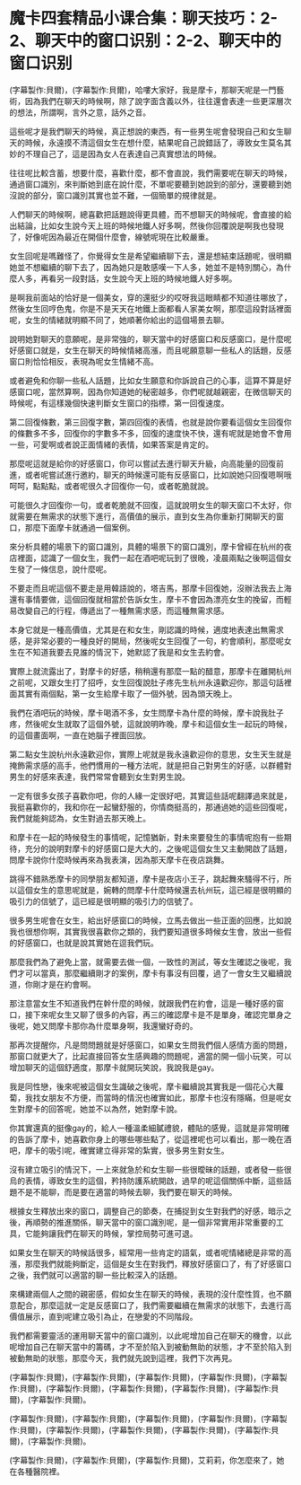 # 魔卡四套精品小课合集：聊天技巧：2-2、聊天中的窗口识别：2-2、聊天中的窗口识别

(字幕製作:貝爾)，(字幕製作:貝爾)，哈嘍大家好，我是摩卡，那聊天呢是一門藝術，因為我們在聊天的時候啊，除了說字面含義以外，往往還會表達一些更深層次的想法，所謂啊，言外之意，話外之音。

這些呢才是我們聊天的時候，真正想說的東西，有一些男生呢會發現自己和女生聊天的時候，永遠摸不清這個女生在想什麼，結果呢自己說錯話了，導致女生莫名其妙的不理自己了，這是因為女人在表達自己真實想法的時候。

往往呢比較含蓄，想要什麼，喜歡什麼，都不會直說，我們需要呢在聊天的時候，通過窗口識別，來判斷她到底在說什麼，不單呢要聽到她說到的部分，還要聽到她沒說的部分，窗口識別其實也並不難，一個簡單的規律就是。

人們聊天的時候啊，總喜歡把話題說得更具體，而不想聊天的時候呢，會直接的給出結論，比如女生說今天上班的時候地鐵人好多啊，然後你回覆說是啊我也發現了，好像呢因為最近在開個什麼會，線號呢現在比較嚴重。

女生回呢是嗎難怪了，你覺得女生是希望繼續聊下去，還是想結束話題呢，很明顯她並不想繼續的聊下去了，因為她只是敢感嘆一下人多，她並不是特別關心，為什麼人多，再看另一段對話，女生說今天上班的時候地鐵人好多啊。

是啊我前面站的恰好是一個美女，穿的還挺少的哎呀我這眼睛都不知道往哪放了，然後女生回哼色鬼，你是不是天天在地鐵上面都看人家美女啊，那麼這段對話裡面呢，女生的情緒就明顯不同了，她順著你給出的這個場景去聊。

說明她對聊天的意願呢，是非常強的，聊天當中的好感窗口和反感窗口，是什麼呢好感窗口就是，女生在聊天的時候情緒高漲，而且呢願意聊一些私人的話題，反感窗口則恰恰相反，表現為呢女生情緒不高。

或者避免和你聊一些私人話題，比如女生願意和你訴說自己的心事，這算不算是好感窗口呢，當然算啊，因為你知道她的秘密越多，你們呢就越親密，在微信聊天的時候呢，有這樣幾個快速判斷女生窗口的指標，第一回復速度。

第二回復條數，第三回復字數，第四回復的表情，也就是說你要看這個女生回復你的條數多不多，回復你的字數多不多，回復的速度快不快，還有呢就是她會不會用一些，可愛啊或者說正面情緒的表情，如果答案是肯定的。

那麼呢這就是給你的好感窗口，你可以嘗試去進行聊天升級，向高能量的回復前進，或者呢嘗試進行邀約，聊天的時候還可能有反感窗口，比如說她只回復嗯啊哦呵呵，點點點，或者呢很久才回復你一句，或者乾脆就說。

可能很久才回復你一句，或者乾脆就不回復，這就說明女生的聊天窗口不太好，你就需要在無需求的狀態下進行，高價值的展示，直到女生為你重新打開聊天的窗口，那麼下面摩卡就通過一個案例。

來分析具體的場景下的窗口識別，具體的場景下的窗口識別，摩卡曾經在杭州的夜店裡面，認識了一個女生，我們一起在酒吧呢玩到了很晚，凌晨兩點之後啊這個女生發了一條信息，說什麼呢。

不要走而且呢這個不要走是用韓語說的，塔吉馬，那摩卡回復她，沒辦法我去上海還有事情要做，這個回復就相當於告訴女生，摩卡不會因為漂亮女生的挽留，而輕易改變自己的行程，傳遞出了一種無需求感，而這種無需求感。

本身它就是一種高價值，尤其是在和女生，剛認識的時候，適度地表達出無需求感，是非常必要的一種良好的開局，然後呢女生回復了一句，約會順利，那麼呢女生在不知道我要去見誰的情況下，她默認了我是和女生去約會。

實際上就流露出了，對摩卡的好感，稍稍還有那麼一點的醋意，那摩卡在離開杭州之前呢，又跟女生打了招呼，女生回復說肚子疼先生杭州永遠歡迎你，那這句話裡面其實有兩個點，第一女生給摩卡取了一個外號，因為頭天晚上。

我們在酒吧玩的時候，摩卡喝酒不多，女生問摩卡為什麼的時候，摩卡說我肚子疼，然後呢女生就取了這個外號，這就說明昨晚，摩卡和這個女生一起玩的時候，的這個畫面啊，一直在她腦子裡面回放。

第二點女生說杭州永遠歡迎你，實際上呢就是我永遠歡迎你的意思，女生天生就是掩飾需求感的高手，他們慣用的一種方法呢，就是把自己對男生的好感，以群體對男生的好感來表達，我們常常會聽到女生對男生說。

一定有很多女孩子喜歡你吧，你的人緣一定很好吧，其實這些話呢翻譯過來就是，我挺喜歡你的，我和你在一起蠻舒服的，你情商挺高的，那通過她的這些回復呢，我們就能夠認為，女生對過去那天晚上。

和摩卡在一起的時候發生的事情呢，記憶猶新，對未來要發生的事情呢抱有一些期待，充分的說明對摩卡的好感窗口是大大的，之後呢這個女生又主動開啟了話題，問摩卡說你什麼時候再來為我表演，因為那天摩卡在夜店跳舞。

跳得不錯熟悉摩卡的同學朋友都知道，摩卡是夜店小王子，跳起舞來騷得不行，所以這個女生的意思呢就是，婉轉的問摩卡什麼時候還去杭州玩，這已經是很明顯的吸引力的信號了，這已經是很明顯的吸引力的信號了。

很多男生呢會在女生，給出好感窗口的時候，立馬去做出一些正面的回應，比如說我也很想你啊，其實我很喜歡你之類的，我們要知道很多時候女生會，放出一些假的好感窗口，也就是說其實她在逗我們玩。

那麼我們為了避免上當，就需要去做一個，一致性的測試，等女生確認之後呢，我們才可以當真，那麼繼續剛才的案例，摩卡有事沒有回覆，過了一會女生又繼續說道，你剛才是在約會啊。

那注意當女生不知道我們在幹什麼的時候，就跟我們在約會，這是一種好感的窗口，接下來呢女生又聊了很多的內容，再三的確認摩卡是不是單身，確認完單身之後呢，她又問摩卡那你為什麼單身啊，我還蠻好奇的。

那再次提醒你，凡是問問題就是好感窗口，如果女生問我們個人感情方面的問題，那窗口就更大了，比起直接回答女生感興趣的問題呢，適當的開一個小玩笑，可以增加聊天的這個舒適度，那摩卡就開玩笑說，我說我是gay。

我是同性戀，後來呢被這個女生識破之後呢，摩卡繼續說其實我是一個花心大蘿蔔，我找女朋友不方便，而當時的情況也確實如此，那摩卡也沒有隱瞞，但是呢女生對摩卡的回答呢，她並不以為然，她對摩卡說。

你其實還真的挺像gay的，給人一種溫柔細膩禮貌，體貼的感覺，這就是非常明確的告訴了摩卡，她喜歡你身上的哪些哪些點了，從這裡呢也可以看出，那一晚在酒吧，摩卡的吸引呢，確實建立得非常的紮實，很多男生對女生。

沒有建立吸引的情況下，一上來就急於和女生聊一些很曖昧的話題，或者發一些很烏的表情，導致女生的這個，矜持防護系統開啟，過早的呢這個關係中斷，這些話題不是不能聊，而是要在適當的時候去聊，我們要在聊天的時候。

根據女生釋放出來的窗口，調整自己的節奏，在捕捉到女生對我們的好感，暗示之後，再順勢的推進關係，聊天當中的窗口識別呢，是一個非常實用非常重要的工具，它能夠讓我們在聊天的時候，掌控局勢可進可退。

如果女生在聊天的時候話很多，經常用一些肯定的語氣，或者呢情緒總是非常的高漲，那麼我們就能夠斷定，這個是女生在對我們，釋放好感窗口了，有了好感窗口之後，我們就可以適當的聊一些比較深入的話題。

來構建兩個人之間的親密感，假如女生在聊天的時候，表現的沒什麼性質，也不願意配合，那麼這就一定是反感窗口了，我們需要繼續在無需求的狀態下，去進行高價值展示，直到呢建立吸引為止，在戀愛的不同階段。

我們都需要靈活的運用聊天當中的窗口識別，以此呢增加自己在聊天的機會，以此呢增加自己在聊天當中的籌碼，才不至於陷入到被動無助的狀態，才不至於陷入到被動無助的狀態，那麼今天，我們就先說到這裡，我們下次再見。

(字幕製作:貝爾)，(字幕製作:貝爾)，(字幕製作:貝爾)，(字幕製作:貝爾)，(字幕製作:貝爾)，(字幕製作:貝爾)，(字幕製作:貝爾)，(字幕製作:貝爾)，(字幕製作:貝爾)，(字幕製作:貝爾)。

(字幕製作:貝爾)，(字幕製作:貝爾)，(字幕製作:貝爾)，(字幕製作:貝爾)，(字幕製作:貝爾)，(字幕製作:貝爾)，(字幕製作:貝爾)，(字幕製作:貝爾)，(字幕製作:貝爾)，(字幕製作:貝爾)。

(字幕製作:貝爾)，(字幕製作:貝爾)，(字幕製作:貝爾)，艾莉莉，你怎麼來了，她在各種醫院裡。